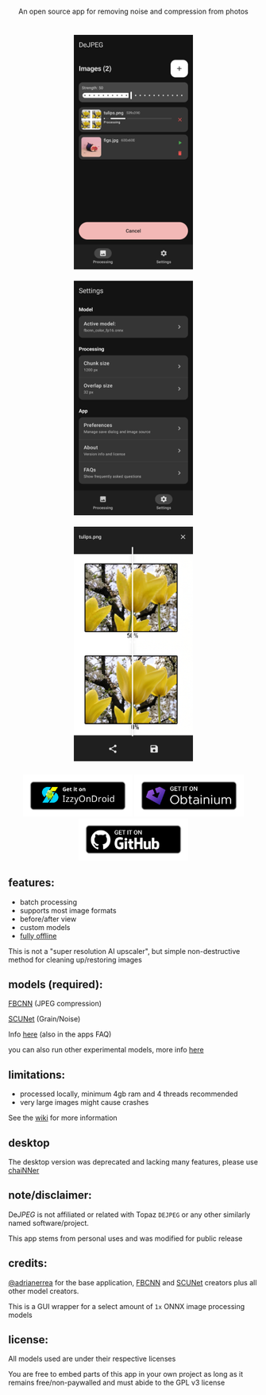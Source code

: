 <div align="center">
  <img src="https://github.com/user-attachments/assets/6d1e6fde-58b6-4991-9bb3-57b64627fbcf" height="140" alt="">
  <br>
  An open source app for removing noise and compression from photos
  <h2></h2>
  <img src="fastlane/metadata/android/en-US/images/phoneScreenshots/01.png" 
       style="width: 240px; max-width: 100%; height: auto; margin: 10px;" alt="">
  <img src="fastlane/metadata/android/en-US/images/phoneScreenshots/02.png" 
       style="width: 240px; max-width: 100%; height: auto; margin: 10px;" alt="">
  <img src="fastlane/metadata/android/en-US/images/phoneScreenshots/03.png" 
       style="width: 240px; max-width: 100%; height: auto; margin: 10px;" alt="">
  <p>
<p align="center">
  <a href="https://apt.izzysoft.de/fdroid/index/apk/com.je.dejpeg"><img src="fastlane/githubassets/IzzyOnDroid.png" width="220" alt="IzzyOnDroid"></a>
  <a href="http://apps.obtainium.imranr.dev/redirect.html?r=obtainium://add/https://github.com/jeeneo/dejpeg"><img src="fastlane/githubassets/obtanium.png" width="220" alt="Obtanium"></a>
  <a href="https://github.com/jeeneo/dejpeg/releases/latest"><img src="fastlane/githubassets/badge_github.png" width="220" alt="Get it on GitHub"></a>
</p>
  </p>
</div>

## features:
- batch processing
- supports most image formats
- before/after view
- custom models
- [fully offline](https://github.com/jeeneo/dejpeg/blob/main/app/src/main/AndroidManifest.xml)

This is not a "super resolution AI upscaler", but simple non-destructive method for cleaning up/restoring images

## models (required):
[FBCNN](https://github.com/jeeneo/FBCNN-mobile/releases/latest) (JPEG compression)

[SCUNet](https://github.com/jeeneo/SCUNet-mobile/releases/latest) (Grain/Noise)

Info [here](https://github.com/jeeneo/dejpeg/wiki/model-types) (also in the apps FAQ)

you can also run other experimental models, more info [here](https://github.com/jeeneo/dejpeg-experimental)

## limitations:
- processed locally, minimum 4gb ram and 4 threads recommended
- very large images might cause crashes

See the [wiki](https://github.com/jeeneo/dejpeg/wiki) for more information

## desktop
The desktop version was deprecated and lacking many features, please use [chaiNNer](https://github.com/chaiNNer-org/chaiNNer)

## note/disclaimer:
De*JPEG* is not affiliated or related with Topaz `DEJPEG` or any other similarly named software/project.

This app stems from personal uses and was modified for public release

## credits:
[@adrianerrea](https://github.com/adrianerrea/fromPytorchtoMobile) for the base application, [FBCNN](https://github.com/jiaxi-jiang/FBCNN) and [SCUNet](https://github.com/cszn/SCUNet) creators plus all other model creators.

This is a GUI wrapper for a select amount of `1x` ONNX image processing models

## license:
All models used are under their respective licenses

You are free to embed parts of this app in your own project as long as it remains free/non-paywalled and must abide to the GPL v3 license